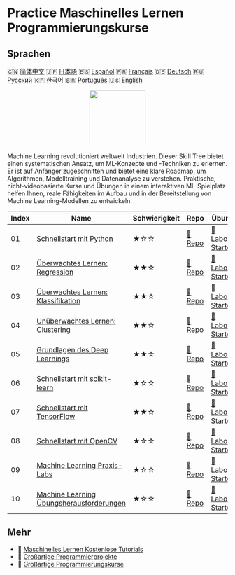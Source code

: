 # Practice Maschinelles Lernen Programmierungskurse

## Sprachen

🇨🇳 [简体中文](README_zh.md) 🇯🇵 [日本語](README_ja.md) 🇪🇸 [Español](README_es.md) 🇫🇷 [Français](README_fr.md) 🇩🇪 [Deutsch](README_de.md) 🇷🇺 [Русский](README_ru.md) 🇰🇷 [한국어](README_ko.md) 🇧🇷 [Português](README_pt.md) 🇺🇸 [English](README.md) 

<div align="center">
<img width="128px" src="https://file.labex.io/path/1kXLbMH5geSl.png">
</div>

Machine Learning revolutioniert weltweit Industrien. Dieser Skill Tree bietet einen systematischen Ansatz, um ML-Konzepte und -Techniken zu erlernen. Er ist auf Anfänger zugeschnitten und bietet eine klare Roadmap, um Algorithmen, Modelltraining und Datenanalyse zu verstehen. Praktische, nicht-videobasierte Kurse und Übungen in einem interaktiven ML-Spielplatz helfen Ihnen, reale Fähigkeiten im Aufbau und in der Bereitstellung von Machine Learning-Modellen zu entwickeln.

|   Index | Name                                                                                                 | Schwierigkeit   | Repo                                                                        | Übung                                                                              |
|---------|------------------------------------------------------------------------------------------------------|-----------------|-----------------------------------------------------------------------------|------------------------------------------------------------------------------------|
|      01 | [Schnellstart mit Python](https://labex.io/de/courses/quick-start-with-python)                       | ★☆☆             | [🔗 Repo](https://github.com/labex-labs/quick-start-with-python)            | [🚀 Labor Starten](https://labex.io/de/courses/quick-start-with-python)            |
|      02 | [Überwachtes Lernen: Regression](https://labex.io/de/courses/supervised-learning-regression)         | ★★☆             | [🔗 Repo](https://github.com/labex-labs/supervised-learning-regression)     | [🚀 Labor Starten](https://labex.io/de/courses/supervised-learning-regression)     |
|      03 | [Überwachtes Lernen: Klassifikation](https://labex.io/de/courses/supervised-learning-classification) | ★★☆             | [🔗 Repo](https://github.com/labex-labs/supervised-learning-classification) | [🚀 Labor Starten](https://labex.io/de/courses/supervised-learning-classification) |
|      04 | [Unüberwachtes Lernen: Clustering](https://labex.io/de/courses/unsupervised-learning-clustering)     | ★★☆             | [🔗 Repo](https://github.com/labex-labs/unsupervised-learning-clustering)   | [🚀 Labor Starten](https://labex.io/de/courses/unsupervised-learning-clustering)   |
|      05 | [Grundlagen des Deep Learnings](https://labex.io/de/courses/foundations-of-deep-learning)            | ★★☆             | [🔗 Repo](https://github.com/labex-labs/foundations-of-deep-learning)       | [🚀 Labor Starten](https://labex.io/de/courses/foundations-of-deep-learning)       |
|      06 | [Schnellstart mit scikit-learn](https://labex.io/de/courses/quick-start-with-scikit-learn)           | ★☆☆             | [🔗 Repo](https://github.com/labex-labs/quick-start-with-scikit-learn)      | [🚀 Labor Starten](https://labex.io/de/courses/quick-start-with-scikit-learn)      |
|      07 | [Schnellstart mit TensorFlow](https://labex.io/de/courses/quick-start-with-tensorflow)               | ★★☆             | [🔗 Repo](https://github.com/labex-labs/quick-start-with-tensorflow)        | [🚀 Labor Starten](https://labex.io/de/courses/quick-start-with-tensorflow)        |
|      08 | [Schnellstart mit OpenCV](https://labex.io/de/courses/quick-start-with-opencv)                       | ★☆☆             | [🔗 Repo](https://github.com/labex-labs/quick-start-with-opencv)            | [🚀 Labor Starten](https://labex.io/de/courses/quick-start-with-opencv)            |
|      09 | [Machine Learning Praxis-Labs](https://labex.io/de/courses/ml-practice-labs)                         | ★☆☆             | [🔗 Repo](https://github.com/labex-labs/ml-practice-labs)                   | [🚀 Labor Starten](https://labex.io/de/courses/ml-practice-labs)                   |
|      10 | [Machine Learning Übungsherausforderungen](https://labex.io/de/courses/ml-practice-challenges)       | ★☆☆             | [🔗 Repo](https://github.com/labex-labs/ml-practice-challenges)             | [🚀 Labor Starten](https://labex.io/de/courses/ml-practice-challenges)             |

## Mehr

- 🔗 [Maschinelles Lernen Kostenlose Tutorials](https://github.com/labex-labs/ml-free-tutorials)
- 🔗 [Großartige Programmierprojekte](https://github.com/labex-labs/awesome-programming-projects)
- 🔗 [Großartige Programmierungskurse](https://github.com/labex-labs/awesome-programming-courses)

